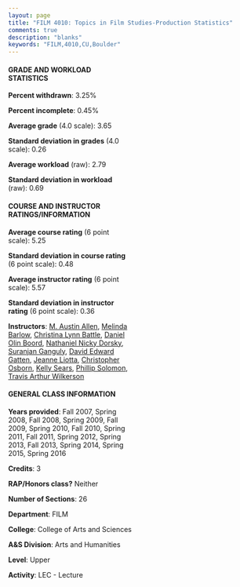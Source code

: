 ```yaml
---
layout: page
title: "FILM 4010: Topics in Film Studies-Production Statistics"
comments: true
description: "blanks"
keywords: "FILM,4010,CU,Boulder"
---
```

<head>
<script src="https://ajax.googleapis.com/ajax/libs/jquery/2.1.3/jquery.min.js"></script>
<script src="https://dl.dropboxusercontent.com/s/pc42nxpaw1ea4o9/highcharts.js?dl=0"></script>
<!-- <script src="../assets/js/highcharts.js"></script> -->
<style type="text/css">@font-face {
	font-family: "Bebas Neue";
	src: url(https://www.filehosting.org/file/details/544349/BebasNeue Regular.otf) format("opentype");
	}
	h1.Bebas { 
		font-family: "Bebas Neue", Verdana, Tahoma;
	}
</style>
</head>
<body>
	<div id="container" style="float: right; width: 45%; height: 88%; margin-left: 2.5%; margin-right: 2.5%;"></div>
	<script language="JavaScript">
		$(document).ready(function() {
		var chart = {type: 'column'};
		var title = {text: 'Grade Distribution'};
		var xAxis = {categories: ['A','B','C','D','F'],crosshair: true};
		var yAxis = {min: 0,title: {text: 'Percentage'}};
		var tooltip = {headerFormat: '<center><b><span style="font-size:20px">{point.key}</span></b></center>',
		               pointFormat: '<td style="padding:0"><b>{point.y:.1f}%</b></td>',
		               footerFormat: '</table>',shared: true,useHTML: true};
		var plotOptions = {column: {pointPadding: 0.0,borderWidth: 0}};  
		var credits = {enabled: false};var series= [{name: 'Percent',data: [74.66,22.15,2.55,0.0,0.63,]}];
		var json = {};
		json.chart = chart;
		json.title = title;
		json.tooltip = tooltip;
		json.xAxis = xAxis;
		json.yAxis = yAxis;  
		json.series = series;
		json.plotOptions = plotOptions;  
		json.credits = credits;
		$('#container').highcharts(json);
	});
	</script>
</body>
			   
#### GRADE AND WORKLOAD STATISTICS

**Percent withdrawn**: 3.25%

**Percent incomplete**: 0.45%

**Average grade** (4.0 scale): 3.65

**Standard deviation in grades** (4.0 scale): 0.26

**Average workload** (raw): 2.79

**Standard deviation in workload** (raw): 0.69

#### COURSE AND INSTRUCTOR RATINGS/INFORMATION

**Average course rating** (6 point scale): 5.25

**Standard deviation in course rating** (6 point scale): 0.48

**Average instructor rating** (6 point scale): 5.57

**Standard deviation in instructor rating** (6 point scale): 0.36

**Instructors**: <a href='../../instructors/M._Austin_Allen'>M. Austin Allen</a>, <a href='../../instructors/Melinda_Barlow'>Melinda Barlow</a>, <a href='../../instructors/Christina_Lynn_Battle'>Christina Lynn Battle</a>, <a href='../../instructors/Daniel_Olin_Boord'>Daniel Olin Boord</a>, <a href='../../instructors/Nathaniel_Nicky_Dorsky'>Nathaniel Nicky Dorsky</a>, <a href='../../instructors/Suranjan_Ganguly'>Suranjan Ganguly</a>, <a href='../../instructors/David_Edward_Gatten'>David Edward Gatten</a>, <a href='../../instructors/Jeanne_Liotta'>Jeanne Liotta</a>, <a href='../../instructors/Christopher_Osborn'>Christopher Osborn</a>, <a href='../../instructors/Kelly_Sears'>Kelly Sears</a>, <a href='../../instructors/Phillip_Solomon'>Phillip Solomon</a>, <a href='../../instructors/Travis_Arthur_Wilkerson'>Travis Arthur Wilkerson</a>

#### GENERAL CLASS INFORMATION

**Years provided**: Fall 2007, Spring 2008, Fall 2008, Spring 2009, Fall 2009, Spring 2010, Fall 2010, Spring 2011, Fall 2011, Spring 2012, Spring 2013, Fall 2013, Spring 2014, Spring 2015, Spring 2016

**Credits**: 3

**RAP/Honors class?** Neither

**Number of Sections**: 26

**Department**: FILM

**College**: College of Arts and Sciences

**A&S Division**: Arts and Humanities

**Level**: Upper

**Activity**: LEC - Lecture
